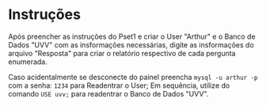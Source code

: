 # Instruções

Após preencher as instruções do Pset1 e criar o User "Arthur" e o  Banco de Dados "UVV" com as insformações necessárias, digite as insformações do arquivo "Resposta" para criar o relatório respectivo de cada pergunta enumerada.

Caso acidentalmente se desconecte do painel preencha `mysql -u arthur -p` com a senha: `1234` para Readentrar o User;
Em sequência, utilize do comando `USE uvv;` para readentrar o Banco de Dados "UVV".
